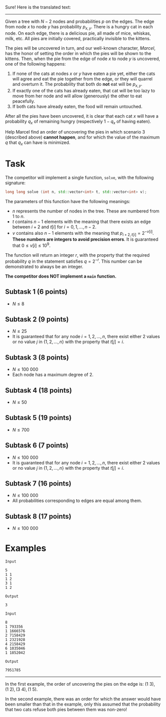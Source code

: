 Sure! Here is the translated text:

---

Given a tree with $N - 2$ nodes and probabilities $p$ on the edges. The edge from node $x$ to node $y$ has probability $p_{x,y}$. There is a hungry cat in each node. On each edge, there is a delicious pie, all made of mice, whiskas, milk, etc. All pies are initially covered, practically invisible to the kittens.

The pies will be uncovered in turn, and our well-known character, *Marcel*, has the honor of setting the order in which the pies will be shown to the kittens. Then, when the pie from the edge of node $x$ to node $y$ is uncovered, one of the following happens: 
1. If none of the cats at nodes $x$ or $y$ have eaten a pie yet, either the cats will agree and eat the pie together from the edge, or they will quarrel and overturn it. The probability that both do **not** eat will be $p_{x,y}$.
2. If exactly one of the cats has already eaten, that cat will be too lazy to move from her node and will allow (generously) the other to eat peacefully. 
3. If both cats have already eaten, the food will remain untouched.

After all the pies have been uncovered, it is clear that each cat $x$ will have a probability $q_x$ of remaining hungry (respectively $1 - q_x$ of having eaten).

Help Marcel find an order of uncovering the pies in which scenario 3 (described above) **cannot happen**, and for which the value of the maximum $q$ that $q_x$ can have is minimized.

# Task
The competitor will implement a single function, `solve`, with the following signature:
```cpp
long long solve (int n, std::vector<int> t, std::vector<int> v);
```

The parameters of this function have the following meanings:
* $n$ represents the number of nodes in the tree. These are numbered from $1$ to $n$.
* $t$ contains $n-1$ elements with the meaning that there exists an edge between $i + 2$ and $t[i]$ for $i = 0, 1, ..., n-2$.
* $v$ contains also $n - 1$ elements with the meaning that $p_{i+2,t[i]} = 2^{-v[i]}$. **These numbers are integers to avoid precision errors**. It is guaranteed that $0 \le v[i] \le 10^9$.

The function will return an integer $r$, with the property that the required probability $q$ in the statement satisfies $q = 2^{-r}$. This number can be demonstrated to always be an integer.

**The competitor does NOT implement a `main` function.**

## Subtask 1 (6 points)
* $N \le 8$
## Subtask 2 (9 points)
* $N \le 25$
* It is guaranteed that for any node $i = 1, 2, ..., n$, there exist either $2$ values or no value $j$ in $\{1, 2, ..., n\}$ with the property that $t[j] = i$.
## Subtask 3 (8 points)
* $N \le 100\ 000$
* Each node has a maximum degree of 2.
## Subtask 4 (18 points)
* $N \le 50$
## Subtask 5 (19 points)
* $N \le 700$
## Subtask 6 (7 points)
* $N \le 100\ 000$
* It is guaranteed that for any node $i = 1, 2, ..., n$, there exist either $2$ values or no value $j$ in $\{1, 2, ..., n\}$ with the property that $t[j] = i$.
## Subtask 7 (16 points)
* $N \le 100\ 000$
* All probabilities corresponding to edges are equal among them.
## Subtask 8 (17 points)
* $N \le 100\ 000$

# Examples
`Input`
```
5
1 1
1 2
3 1
1 2
```
`Output`
```
3
```
`Input`
```
8
1 793356
1 1666576
2 7158429
1 2321928
4 2158429
6 1035046
1 1852042
```
`Output`
```
7951785
```

---

In the first example, the order of uncovering the pies on the edge is: $(1\ 3), (1\ 2), (3\ 4), (1\ 5)$. 

In the second example, there was an order for which the answer would have been smaller than that in the example, only this assumed that the probability that two cats refuse both pies between them was non-zero!